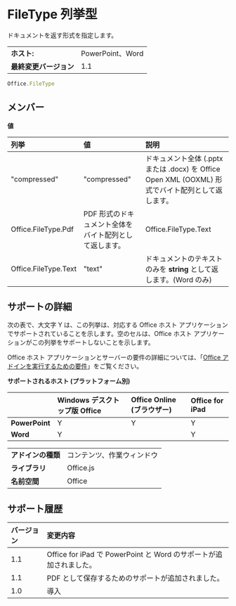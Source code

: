 
# <a name="filetype-enumeration"></a>FileType 列挙型
ドキュメントを返す形式を指定します。

|||
|:-----|:-----|
|**ホスト:**|PowerPoint、Word|
|**最終変更バージョン**|1.1|

```js
Office.FileType
```


## <a name="members"></a>メンバー


**値**


|**列挙**|**値**|**説明**|
|:-----|:-----|:-----|
|"compressed"|"compressed"|ドキュメント全体 (.pptx または .docx) を Office Open XML (OOXML) 形式でバイト配列として返します。|
|Office.FileType.Pdf|PDF 形式のドキュメント全体をバイト配列として返します。|Office.FileType.Text|
|Office.FileType.Text|"text"|ドキュメントのテキストのみを  **string** として返します。(Word のみ)|

## <a name="support-details"></a>サポートの詳細


次の表で、大文字 Y は、この列挙は、対応する Office ホスト アプリケーションでサポートされていることを示します。空のセルは、Office ホスト アプリケーションがこの列挙をサポートしないことを示します。

Office ホスト アプリケーションとサーバーの要件の詳細については、「[Office アドインを実行するための要件](../../docs/overview/requirements-for-running-office-add-ins.md)」をご覧ください。


**サポートされるホスト (プラットフォーム別)**


||**Windows デスクトップ版 Office**|**Office Online (ブラウザー)**|**Office for iPad**|
|:-----|:-----|:-----|:-----|
|**PowerPoint**|Y|Y|Y|
|**Word**|Y||Y|

|||
|:-----|:-----|
|**アドインの種類**|コンテンツ、作業ウィンドウ|
|**ライブラリ**|Office.js|
|**名前空間**|Office|

## <a name="support-history"></a>サポート履歴


|**バージョン**|**変更内容**|
|:-----|:-----|
|1.1|Office for iPad で PowerPoint と Word のサポートが追加されました。|
|1.1|PDF として保存するためのサポートが追加されました。|
|1.0|導入|
